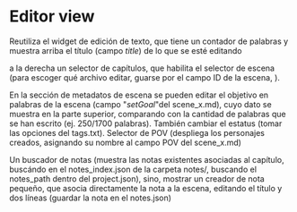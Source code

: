 # Editor view
Reutiliza el widget de edición de texto, que tiene un contador de palabras y muestra arriba el título (campo *title*) de lo que se esté editando

a la derecha un selector de capítulos, que habilita el selector de escena (para escoger qué archivo editar, guarse por el campo ID de la escena, ). 

En la sección de metadatos de escena se pueden editar el objetivo en palabras de la escena (campo "*setGoal*"del scene_x.md), cuyo dato se muestra en la parte superior, comparando con la cantidad de palabras que se han escrito (ej. 250/1700 palabras). También cambiar el estatus (tomar las opciones del tags.txt). Selector de POV (despliega los personajes creados, asignando su nombre al campo POV del scene_x.md)

Un buscador de notas (muestra las notas existentes asociadas al capítulo, buscándo en el notes_index.json de la carpeta notes/, buscando el notes_path dentro del project.json), sino, mostrar un creador de nota pequeño, que asocia directamente la nota a la escena, editando el título y dos líneas (guardar la nota en el notes.json)
